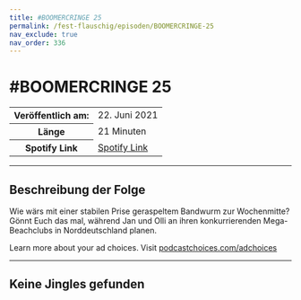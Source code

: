 ```yaml
---
title: #BOOMERCRINGE 25
permalink: /fest-flauschig/episoden/BOOMERCRINGE-25
nav_exclude: true
nav_order: 336
---
```


# #BOOMERCRINGE 25
<table class="resp-table dcf-table dcf-table-responsive dcf-table-bordered dcf-table-striped dcf-w-100%">
                    <tbody>
                        <tr>
                            <th scope="row">Veröffentlich am:</th>
                            <td data-label="Veröffentlich am:">22. Juni 2021</td>
                        </tr>
                        <tr>
                            <th scope="row">Länge </th>
                            <td data-label="Länge ">21 Minuten</td>
                        </tr><tr>
                                <th scope="row">Spotify Link</th>
                                <td data-label="Spotify Link"><a href="https://open.spotify.com/episode/3kAkc64KeQecN8rt8C9RN3">Spotify Link</a></td>
                            </tr></tbody>
                </table>

***

## Beschreibung der Folge

<div>
<p>Wie wärs mit einer stabilen Prise geraspeltem Bandwurm zur Wochenmitte? Gönnt Euch das mal, während Jan und Olli an ihren konkurrierenden Mega-Beachclubs in Norddeutschland planen.</p><p> </p><p>Learn more about your ad choices. Visit <a href="https://podcastchoices.com/adchoices">podcastchoices.com/adchoices</a></p>  
</div>

***

## Keine Jingles gefunden
